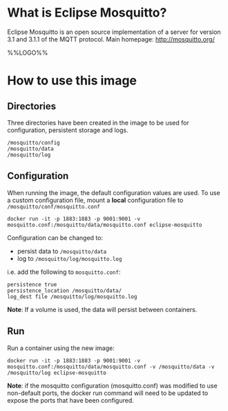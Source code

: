 # What is Eclipse Mosquitto?

Eclipse Mosquitto is an open source implementation of a server for version 3.1 and 3.1.1 of the MQTT protocol. Main homepage: http://mosquitto.org/

%%LOGO%%

# How to use this image

## Directories

Three directories have been created in the image to be used for configuration, persistent storage and logs.

	/mosquitto/config
	/mosquitto/data
	/mosquitto/log

## Configuration

When running the image, the default configuration values are used. To use a custom configuration file, mount a **local** configuration file to `/mosquitto/conf/mosquitto.conf`

	docker run -it -p 1883:1883 -p 9001:9001 -v mosquitto.conf:/mosquitto/data/mosquitto.conf eclipse-mosquitto

Configuration can be changed to:

-	persist data to `/mosquitto/data`
-	log to `/mosquitto/log/mosquitto.log`

i.e. add the following to `mosquitto.conf`:

	persistence true
	persistence_location /mosquitto/data/
	log_dest file /mosquitto/log/mosquitto.log

**Note**: If a volume is used, the data will persist between containers.

## Run

Run a container using the new image:

	docker run -it -p 1883:1883 -p 9001:9001 -v mosquitto.conf:/mosquitto/data/mosquitto.conf -v /mosquitto/data -v /mosquitto/log eclipse-mosquitto

**Note**: if the mosquitto configuration (mosquitto.conf) was modified to use non-default ports, the docker run command will need to be updated to expose the ports that have been configured.
